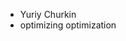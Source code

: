 - Yuriy Churkin
- optimizing optimization

<!---
churkinyuriy/churkinyuriy is a ✨ special ✨ repository because its `README.md` (this file) appears on your GitHub profile.
You can click the Preview link to take a look at your changes.
--->
